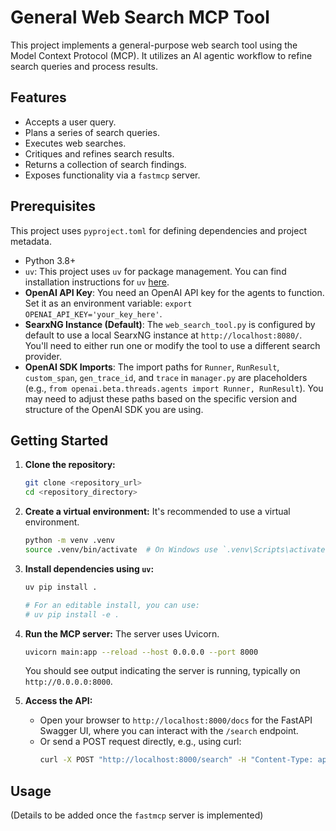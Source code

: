 # General Web Search MCP Tool

This project implements a general-purpose web search tool using the Model Context Protocol (MCP).
It utilizes an AI agentic workflow to refine search queries and process results.

## Features
-   Accepts a user query.
-   Plans a series of search queries.
-   Executes web searches.
-   Critiques and refines search results.
-   Returns a collection of search findings.
-   Exposes functionality via a `fastmcp` server.

## Prerequisites

This project uses `pyproject.toml` for defining dependencies and project metadata.

*   Python 3.8+
*   `uv`: This project uses `uv` for package management. You can find installation instructions for `uv` [here](https://github.com/astral-sh/uv).
*   **OpenAI API Key**: You need an OpenAI API key for the agents to function. Set it as an environment variable: `export OPENAI_API_KEY='your_key_here'`.
*   **SearxNG Instance (Default)**: The `web_search_tool.py` is configured by default to use a local SearxNG instance at `http://localhost:8080/`. You'll need to either run one or modify the tool to use a different search provider.
*   **OpenAI SDK Imports**: The import paths for `Runner`, `RunResult`, `custom_span`, `gen_trace_id`, and `trace` in `manager.py` are placeholders (e.g., `from openai.beta.threads.agents import Runner, RunResult`). You may need to adjust these paths based on the specific version and structure of the OpenAI SDK you are using.

## Getting Started

1.  **Clone the repository:**
    ```bash
    git clone <repository_url>
    cd <repository_directory>
    ```

2.  **Create a virtual environment:**
    It's recommended to use a virtual environment.
    ```bash
    python -m venv .venv
    source .venv/bin/activate  # On Windows use `.venv\Scripts\activate`
    ```

3.  **Install dependencies using `uv`:**
    ```bash
    uv pip install .
    ```
    ```bash
    # For an editable install, you can use:
    # uv pip install -e .
    ```

4.  **Run the MCP server:**
    The server uses Uvicorn.
    ```bash
    uvicorn main:app --reload --host 0.0.0.0 --port 8000
    ```
    You should see output indicating the server is running, typically on `http://0.0.0.0:8000`.

5.  **Access the API:**
    *   Open your browser to `http://localhost:8000/docs` for the FastAPI Swagger UI, where you can interact with the `/search` endpoint.
    *   Or send a POST request directly, e.g., using curl:
        ```bash
        curl -X POST "http://localhost:8000/search" -H "Content-Type: application/json" -d '{"query": "your search query"}'
        ```

## Usage
(Details to be added once the `fastmcp` server is implemented)